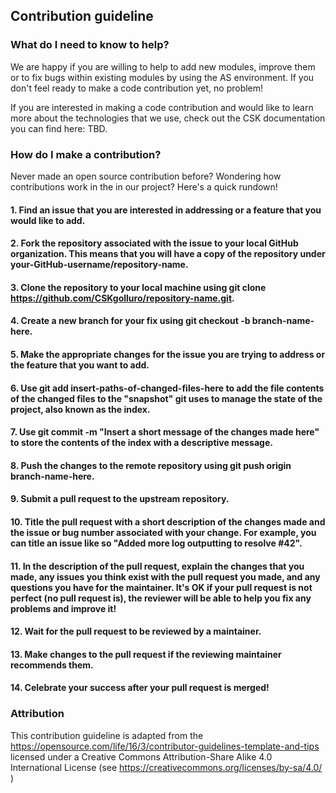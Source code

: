 ## Contribution guideline

### What do I need to know to help?

We are happy if you are willing to help to add new modules, improve them or to fix bugs within existing modules by using the AS environment.
If you don't feel ready to make a code contribution yet, no problem!

If you are interested in making a code contribution and would like to learn more about the technologies that we use, check out the CSK documentation you can find here: TBD.

### How do I make a contribution?

Never made an open source contribution before? Wondering how contributions work in the in our project? Here's a quick rundown!

#### 1. Find an issue that you are interested in addressing or a feature that you would like to add.

#### 2. Fork the repository associated with the issue to your local GitHub organization. This means that you will have a copy of the repository under your-GitHub-username/repository-name.
#### 3. Clone the repository to your local machine using git clone https://github.com/CSKgolluro/repository-name.git.
#### 4. Create a new branch for your fix using git checkout -b branch-name-here.
#### 5. Make the appropriate changes for the issue you are trying to address or the feature that you want to add.
#### 6. Use git add insert-paths-of-changed-files-here to add the file contents of the changed files to the "snapshot" git uses to manage the state of the project, also known as the index.
#### 7. Use git commit -m "Insert a short message of the changes made here" to store the contents of the index with a descriptive message.
#### 8. Push the changes to the remote repository using git push origin branch-name-here.
#### 9. Submit a pull request to the upstream repository.
#### 10. Title the pull request with a short description of the changes made and the issue or bug number associated with your change. For example, you can title an issue like so "Added more log outputting to resolve #42".
#### 11. In the description of the pull request, explain the changes that you made, any issues you think exist with the pull request you made, and any questions you have for the maintainer. It's OK if your pull request is not perfect (no pull request is), the reviewer will be able to help you fix any problems and improve it!
#### 12. Wait for the pull request to be reviewed by a maintainer.
#### 13. Make changes to the pull request if the reviewing maintainer recommends them.
#### 14. Celebrate your success after your pull request is merged!

### Attribution

This contribution guideline is adapted from the https://opensource.com/life/16/3/contributor-guidelines-template-and-tips licensed under a Creative Commons Attribution-Share Alike 4.0 International License (see https://creativecommons.org/licenses/by-sa/4.0/ )
